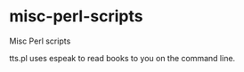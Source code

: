 # misc-perl-scripts
Misc Perl scripts

tts.pl uses espeak to read books to you on the command line.
